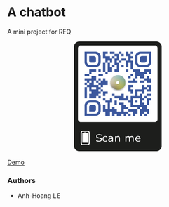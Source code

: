 # A chatbot
A mini project for RFQ

<p align="center">
<img src="https://raw.githubusercontent.com/ahle-pro/chatbot/master/docs/www/images/frame.png" width="200" height="250">
</p>
  
[Demo](https://ahle-pro.github.io/lvmh-demo/www/home.html)


### Authors

* Anh-Hoang LE
